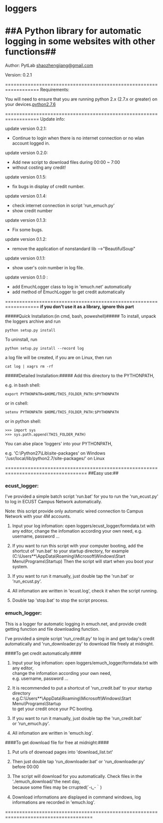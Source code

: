 # loggers
##A Python library for automatic logging in some websites with other functions##
==================================================================
Author: PytLab <shaozhengjiang@gmail.com>

Version: 0.2.1

==================================================================
Requirements:

  You will need to ensure that you are running python 2.x 
  (2.7.x or greater) on your devices.[python2.7.6](https://www.python.org/download/releases/2.7.6/)
	
==================================================================
Update info:

update version 0.2.1:

  * Continue to login when there is no internet connection or no wlan account logged in.
  
update version 0.2.0:

  * Add new script to download files during 00:00 ~ 7:00
  * without costing any credit!
  
update version 0.1.5:

  * fix bugs in display of credit number.
  
update version 0.1.4:

  * check internet connection in script 'run_emuch.py'
  * show credit number
  
update version 0.1.3:

  * Fix some bugs.
  
update version 0.1.2:

  * remove the application of nonstandard lib -->"BeautifulSoup"
 
update version 0.1.1:

  * show user's coin number in log file.
  
update version 0.1.0 : 

  * add EmuchLogger class to log in 'emuch.net' automatically
  * add method of EmuchLogger to get credit automatically
	
==================================================================
**if you don't use it as a library, ignore this part**

#####Quick Installation:(in cmd, bash, poweshell)#####
To install, unpack the loggers archive and run
	
    python setup.py install
To uninstall, run 
	
    python setup.py install --record log
a log file will be created,
if you are on Linux, then run
		
    cat log | xagrs rm -rf

#####Detailed Installation:#####
Add this directory to the PYTHONPATH, 
	
e.g. in bash shell:
	
    export PYTHONPATH=$HOME/THIS_FOLDER_PATH:$PYTHONPATH
or in cshell:
	
    setenv PYTHONPATH $HOME/THIS_FOLDER_PATH:$PYTHONPATH
or in python shell:
	
    >>> import sys
    >>> sys.path.append(THIS_FOLDER_PATH)
You can alse place 'loggers' into your PYTHONPATH, 
	
e.g. 'C:\Python27\Lib\site-packages' on Windows
'/usr/local/lib/python2.7/site-packages/' on Linux

===================================================================================
##Easy use:##

###  ecust_logger:  ###

I've provided a simple batch script 'run.bat' for you to run the 
'run_ecust.py' to log in ECUST Campus Network automatically.

Note: this script provide only automatic wired connection to 
Campus Network with your 4M accounts.

1. Input your log infomation:
   open loggers/ecust_logger/formdata.txt with any editor,
   change the infomation according your own need, 
   e.g. username, password ...

2. If you want to run this script with your computer booting,
   add the shortcut of 'run.bat' to your startup directory, for example
   (C:\Users\**\AppData\Roaming\Microsoft\Windows\Start Menu\Programs\Startup)
   Then the script will start when you boot your system.

3. If you want to run it manually, just double tap the 'run.bat' 
   or 'run_ecust.py'.

4. All infomation are written in 'ecust.log', check it when the script running.

5. Double tap 'stop.bat' to stop the script process.


###  emuch_logger: ###

This is a logger for automatic logging in emuch.net, 
and provide credit getting function and file downloading function.

I've provided a simple script 'run_credit.py' to log in and get today's credit
automatically and  'run_downloader.py' to download file freely at midnight.

####To get credit automatically:####
 1. Input your log infomation:
    open loggers/emuch_logger/formdata.txt with any editor,<br>
    change the infomation according your own need, <br>
    e.g. username, password ...

 2. It is recommended to put a shortcut of 'run_credit.bat' to your startup directory<br>
   e.g.C:\Users\**\AppData\Roaming\Microsoft\Windows\Start Menu\Programs\Startup<br>
   to get your credit once your PC booting.

 3. If you want to run it manually, just double tap the 'run_credit.bat' <br>
   or 'run_emuch.py'.

 4. All infomation are written in 'emuch.log'.

####To get download file for free at midnight:####

 1. Put urls of downoad pages into 'download_list.txt'

 2. Then just double tap 'run_downloader.bat' or 'run_downloader.py' before 00:00

 3. The script will download for you automatically. Check files in the './emuch_download/'the next day,<br>
    because some files may be crrupted(´-ι_-｀)

 4. Download informations are displayed in command windows, log informations are recorded in 'emuch.log'.
	  
=====================================================================================
